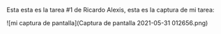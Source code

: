 Esta esta es la tarea #1 de Ricardo Alexis, esta es la captura de mi tarea:

![mi captura de pantalla](Captura de pantalla 2021-05-31 012656.png)
